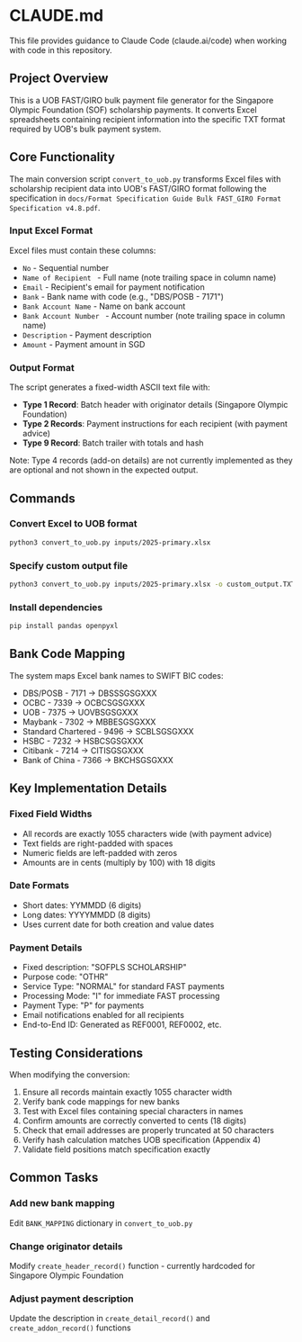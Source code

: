 # CLAUDE.md

This file provides guidance to Claude Code (claude.ai/code) when working with code in this repository.

## Project Overview

This is a UOB FAST/GIRO bulk payment file generator for the Singapore Olympic Foundation (SOF) scholarship payments. It converts Excel spreadsheets containing recipient information into the specific TXT format required by UOB's bulk payment system.

## Core Functionality

The main conversion script `convert_to_uob.py` transforms Excel files with scholarship recipient data into UOB's FAST/GIRO format following the specification in `docs/Format Specification Guide Bulk FAST_GIRO Format Specification v4.8.pdf`.

### Input Excel Format
Excel files must contain these columns:
- `No` - Sequential number
- `Name of Recipient ` - Full name (note trailing space in column name)
- `Email` - Recipient's email for payment notification
- `Bank` - Bank name with code (e.g., "DBS/POSB - 7171")
- `Bank Account Name` - Name on bank account
- `Bank Account Number ` - Account number (note trailing space in column name)
- `Description` - Payment description
- `Amount` - Payment amount in SGD

### Output Format
The script generates a fixed-width ASCII text file with:
- **Type 1 Record**: Batch header with originator details (Singapore Olympic Foundation)
- **Type 2 Records**: Payment instructions for each recipient (with payment advice)
- **Type 9 Record**: Batch trailer with totals and hash

Note: Type 4 records (add-on details) are not currently implemented as they are optional and not shown in the expected output.

## Commands

### Convert Excel to UOB format
```bash
python3 convert_to_uob.py inputs/2025-primary.xlsx
```

### Specify custom output file
```bash
python3 convert_to_uob.py inputs/2025-primary.xlsx -o custom_output.TXT
```

### Install dependencies
```bash
pip install pandas openpyxl
```

## Bank Code Mapping

The system maps Excel bank names to SWIFT BIC codes:
- DBS/POSB - 7171 → DBSSSGSGXXX
- OCBC - 7339 → OCBCSGSGXXX  
- UOB - 7375 → UOVBSGSGXXX
- Maybank - 7302 → MBBESGSGXXX
- Standard Chartered - 9496 → SCBLSGSGXXX
- HSBC - 7232 → HSBCSGSGXXX
- Citibank - 7214 → CITISGSGXXX
- Bank of China - 7366 → BKCHSGSGXXX

## Key Implementation Details

### Fixed Field Widths
- All records are exactly 1055 characters wide (with payment advice)
- Text fields are right-padded with spaces
- Numeric fields are left-padded with zeros
- Amounts are in cents (multiply by 100) with 18 digits

### Date Formats
- Short dates: YYMMDD (6 digits)
- Long dates: YYYYMMDD (8 digits)
- Uses current date for both creation and value dates

### Payment Details
- Fixed description: "SOFPLS SCHOLARSHIP"
- Purpose code: "OTHR"
- Service Type: "NORMAL" for standard FAST payments
- Processing Mode: "I" for immediate FAST processing
- Payment Type: "P" for payments
- Email notifications enabled for all recipients
- End-to-End ID: Generated as REF0001, REF0002, etc.

## Testing Considerations

When modifying the conversion:
1. Ensure all records maintain exactly 1055 character width
2. Verify bank code mappings for new banks
3. Test with Excel files containing special characters in names
4. Confirm amounts are correctly converted to cents (18 digits)
5. Check that email addresses are properly truncated at 50 characters
6. Verify hash calculation matches UOB specification (Appendix 4)
7. Validate field positions match specification exactly

## Common Tasks

### Add new bank mapping
Edit `BANK_MAPPING` dictionary in `convert_to_uob.py`

### Change originator details
Modify `create_header_record()` function - currently hardcoded for Singapore Olympic Foundation

### Adjust payment description
Update the description in `create_detail_record()` and `create_addon_record()` functions